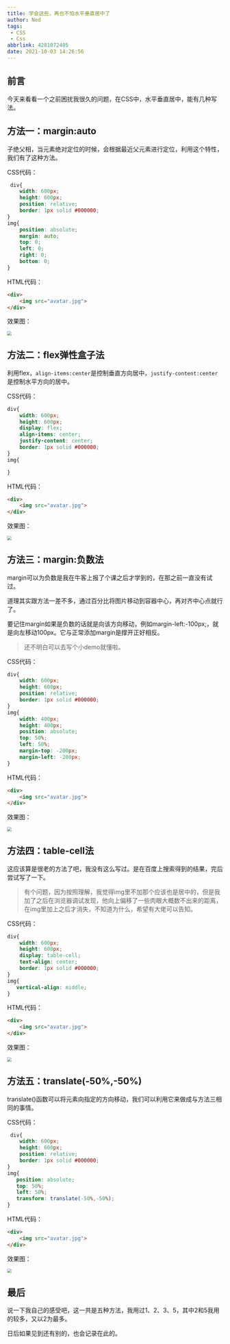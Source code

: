```yaml
---
title: 学会这些，再也不怕水平垂直居中了
author: Ned
tags:
 - CSS
 - Css
abbrlink: 4281072405
date: 2021-10-03 14:26:56
---
```


## 前言

今天来看看一个之前困扰我很久的问题，在CSS中，水平垂直居中，能有几种写法。

## 方法一：margin:auto

子绝父相，当元素绝对定位的时候，会根据最近父元素进行定位，利用这个特性，我们有了这种方法。

<!--more-->

CSS代码：

```css
 div{
    width: 600px;
    height: 600px;
    position: relative;
    border: 1px solid #000000;
}
img{
    position: absolute;
    margin: auto;
    top: 0;
    left: 0;
    right: 0;
    bottom: 0;
}
```

HTML代码：

```html
<div>
    <img src="avatar.jpg">
</div>
```

效果图：

<img src="marginauto.png" style="zoom:60%;" />

## 方法二：flex弹性盒子法

利用flex，`align-items:center`是控制垂直方向居中，`justify-content:center`是控制水平方向的居中。

CSS代码：

```css
div{
    width: 600px;
    height: 600px;
    display: flex;
    align-items: center;
    justify-content: center;
    border: 1px solid #000000;
}
img{

}
```

HTML代码：

```HTML
<div>
    <img src="avatar.jpg">
</div>
```

效果图：

<img src="marginauto.png" style="zoom:60%;" />

## 方法三：margin:负数法

margin可以为负数是我在牛客上报了个课之后才学到的，在那之前一直没有试过。

道理其实跟方法一差不多，通过百分比将图片移动到容器中心，再对齐中心点就行了。

要记住margin如果是负数的话就是向该方向移动，例如margin-left:-100px;，就是向左移动100px。它与正常添加margin是撑开正好相反。

> 还不明白可以去写个小demo就懂啦。

CSS代码：

```css
div{
    width: 600px;
    height: 600px;
    position: relative;
    border: 1px solid #000000;
}
img{
    width: 400px;
    height: 400px;
    position: absolute;
    top: 50%;
    left: 50%;
    margin-top: -200px;
    margin-left: -200px;
}
```

HTML代码：

```html
<div>
    <img src="avatar.jpg">
</div>
```

效果图：

<img src="marginauto.png" style="zoom:60%;" />

## 方法四：table-cell法

这应该算是很老的方法了吧，我没有这么写过。是在百度上搜索得到的结果，完后尝试写了一下。

> 有个问题，因为按照理解，我觉得img里不加那个应该也是居中的，但是我加了之后在浏览器调试发现，他向上偏移了一些肉眼大概数不出来的距离，在img里加上之后才消失，不知道为什么，希望有大佬可以告知。

CSS代码：

```css
div{
    width: 600px;
    height: 600px;
    display: table-cell;
    text-align: center;
    border: 1px solid #000000;
}
img{
   vertical-align: middle;
}
```

HTML代码：

```html
<div>
    <img src="avatar.jpg">
</div>
```

效果图：

<img src="marginauto.png" style="zoom:60%;" />

## 方法五：translate(-50%,-50%)

translate()函数可以将元素向指定的方向移动，我们可以利用它来做成与方法三相同的事情。

CSS代码：

```css
 div{
    width: 600px;
    height: 600px;
    position: relative;
    border: 1px solid #000000;
}
img{
   position: absolute;
   top: 50%;
   left: 50%;
   transform: translate(-50%,-50%); 
}
```

HTML代码：

```html
<div>
    <img src="avatar.jpg">
</div>
```

效果图：

<img src="marginauto.png" style="zoom:60%;" />

## 最后

说一下我自己的感受吧，这一共是五种方法，我用过1、2、3、5，其中2和5我用的较多，又以2为最多。

日后如果见到还有别的，也会记录在此的。

